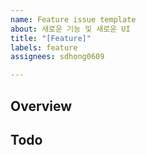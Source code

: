 ```yaml
---
name: Feature issue template
about: 새로운 기능 및 새로운 UI
title: "[Feature]"
labels: feature
assignees: sdhong0609

---
```


## Overview

## Todo
